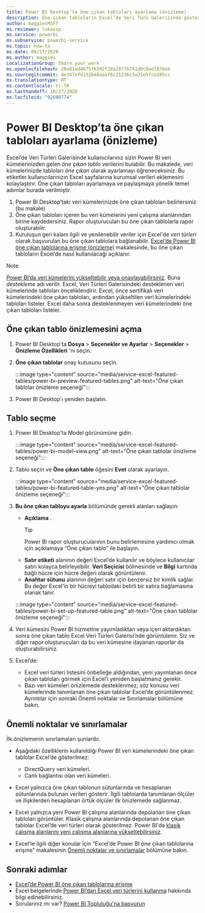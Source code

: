 ```yaml
---
title: Power BI Desktop’ta öne çıkan tabloları ayarlama (önizleme)
description: Öne çıkan tabloların Excel’de Veri Türü Galerisinde gösterilmesi için bunları Power BI Desktop'da oluşturun.
author: maggiesMSFT
ms.reviewer: lukaszp
ms.service: powerbi
ms.subservice: powerbi-service
ms.topic: how-to
ms.date: 09/17/2020
ms.author: maggies
LocalizationGroup: Share your work
ms.openlocfilehash: 20a81ed4675f6392f28a20f7b741d0c0ad1076eb
ms.sourcegitcommit: 4e347efd132b48aaef6c21236c3a21e5fce285cc
ms.translationtype: HT
ms.contentlocale: tr-TR
ms.lasthandoff: 10/27/2020
ms.locfileid: "92680774"
---
```

# <a name="set-featured-tables-in-power-bi-desktop-preview"></a>Power BI Desktop’ta öne çıkan tabloları ayarlama (önizleme)

Excel’de Veri Türleri Galerisinde kullanıcılarınız sizin Power BI veri kümelerinizden gelen *öne çıkan tablo* verilerini bulabilir. Bu makalede, veri kümelerinizde tabloları *öne çıkan* olarak ayarlamayı öğreneceksiniz. Bu etiketler kullanıcılarınızın Excel sayfalarına kurumsal verileri eklemesini kolaylaştırır. Öne çıkan tabloları ayarlamaya ve paylaşmaya yönelik temel adımlar burada verilmiştir.

1. Power BI Desktop’taki veri kümelerinizde öne çıkan tabloları belirlersiniz (bu makale)
1. Öne çıkan tabloları içeren bu veri kümelerini yeni çalışma alanlarından birine kaydedersiniz. Rapor oluşturucuları bu öne çıkan tablolarla rapor oluşturabilir. 
1. Kuruluşun geri kalanı ilgili ve yenilenebilir veriler için Excel'de *veri türleri* olarak başvurulan bu öne çıkan tablolara bağlanabilir. [Excel’de Power BI öne çıkan tablolarına erişme (önizleme)](service-excel-featured-tables.md) makalesinde, bu öne çıkan tabloların Excel’de nasıl kullanılacağı açıklanır.

> [!NOTE]
> [Power BI’da veri kümelerini yükseltebilir veya onaylayabilirsiniz](../collaborate-share/service-endorse-content.md). Buna *destekleme* adı verilir. Excel, Veri Türleri Galerisindeki desteklenen veri kümelerinde tabloları önceliklendirir. Excel, önce sertifikalı veri kümelerindeki öne çıkan tabloları, ardından yükseltilen veri kümelerindeki tabloları listeler. Excel daha sonra desteklenmeyen veri kümelerindeki öne çıkan tabloları listeler. 

## <a name="turn-on-the-featured-table-preview"></a>Öne çıkan tablo önizlemesini açma

1. Power BI Desktop'ta **Dosya** > **Seçenekler ve Ayarlar** > **Seçenekler** > **Önizleme Özellikleri** 'ni seçin.
2. **Öne çıkan tablolar** onay kutusunu seçin.

    :::image type="content" source="media/service-excel-featured-tables/power-bi-preview-featured-tables.png" alt-text="Öne çıkan tablolar önizleme seçeneği":::

3. Power BI Desktop'ı yeniden başlatın.

## <a name="select-a-table"></a>Tablo seçme

1. Power BI Desktop'ta Model görünümüne gidin.

    :::image type="content" source="media/service-excel-featured-tables/power-bi-model-view.png" alt-text="Öne çıkan tablolar önizleme seçeneği":::
 
2. Tablo seçin ve **Öne çıkan tablo** öğesini **Evet** olarak ayarlayın.

    :::image type="content" source="media/service-excel-featured-tables/power-bi-featured-table-yes.png" alt-text="Öne çıkan tablolar önizleme seçeneği":::

4. **Bu öne çıkan tabloyu ayarla** bölümünde gerekli alanları sağlayın:

    - **Açıklama** . 
        > [!TIP]
        > Power BI rapor oluşturucularının bunu belirlemesine yardımcı olmak için açıklamaya “Öne çıkan tablo” ile başlayın.
    - **Satır etiketi** alanının değeri Excel’de kullanılır ve böylece kullanıcılar satırı kolayca belirleyebilir. **Veri Seçicisi** bölmesinde ve **Bilgi** kartında bağlı hücre için hücre değeri olarak görüntülenir. 
    - **Anahtar sütunu** alanının değeri satır için benzersiz bir kimlik sağlar. Bu değer Excel’in bir hücreyi tablodaki belirli bir satıra bağlamasına olanak tanır.

    :::image type="content" source="media/service-excel-featured-tables/power-bi-set-up-featured-table.png" alt-text="Öne çıkan tablolar önizleme seçeneği":::

1. Veri kümesini Power BI hizmetine yayımladıktan veya içeri aktardıktan sonra öne çıkan tablo Excel Veri Türleri Galerisi’nde görüntülenir. Siz ve diğer rapor oluşturucuları da bu veri kümesine dayanan raporlar da oluşturabilirsiniz.

1. Excel’de: 
    - Excel veri türleri listesini önbelleğe aldığından, yeni yayımlanan önce çıkan tabloları görmek için Excel’i yeniden başlatmanız gerekir.
    - Bazı veri kümeleri önizlemede desteklenmez; söz konusu veri kümelerinde tanımlanan öne çıkan tablolar Excel’de görüntülenmez. Ayrıntılar için sonraki Önemli noktalar ve Sınırlamalar bölümüne bakın.

## <a name="considerations-and-limitations"></a>Önemli noktalar ve sınırlamalar

İlk önizlemenin sınırlamaları şunlardır.

- Aşağıdaki özelliklerin kullanıldığı Power BI veri kümelerindeki öne çıkan tablolar Excel’de gösterilmez:

    - DirectQuery veri kümeleri.
    - Canlı bağlantısı olan veri kümeleri.

- Excel yalnızca öne çıkan tablonun sütunlarında ve hesaplanan sütunlarında bulunan verileri gösterir. İlgili tablolarda tanımlanan ölçüler ve ilişkilerden hesaplanan örtük ölçüler ilk önizlemede sağlanmaz.
- Excel yalnızca yeni Power BI çalışma alanlarında depolanan öne çıkan tabloları görüntüler. Klasik çalışma alanlarında depolanan öne çıkan tablolar Excel’de veri türleri olarak gösterilmez. Power BI'da [klasik çalışma alanlarını yeni çalışma alanlarına yükseltebilirsiniz](service-upgrade-workspaces.md).
- Excel'le ilgili diğer konular için “Excel’de Power BI öne çıkan tablolarına erişme” makalesinin [Önemli noktalar ve sınırlamalar](service-excel-featured-tables.md#considerations-and-limitations) bölümüne bakın.

## <a name="next-steps"></a>Sonraki adımlar

- [Excel’de Power BI öne çıkan tablolarına erişme](service-excel-featured-tables.md)
- Excel belgelerinde [Power BI’dan Excel veri türlerini kullanma](https://support.office.com/article/use-excel-data-types-from-power-bi-preview-cd8938ce-f963-444d-b82a-7140848241e9) hakkında bilgi edinebilirsiniz.
- Sorularınız mı var? [Power BI Topluluğu'na başvurun](https://community.powerbi.com/)

